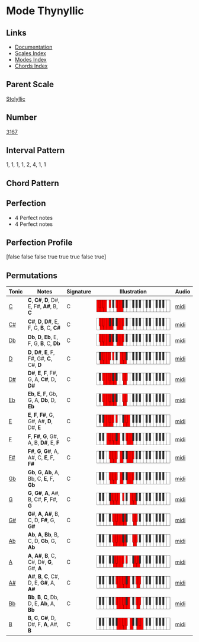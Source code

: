 # Mode Thynyllic

## Links

- [Documentation](README.md)
- [Scales Index](Scales.md)
- [Modes Index](Modes.md)
- [Chords Index](Chords.md)

## Parent Scale

[Stolyllic](ScaleStolyllic.md)

## Number

[3167](https://ianring.com/musictheory/scales/3167)

## Interval Pattern

1, 1, 1, 1, 2, 4, 1, 1

## Chord Pattern



## Perfection

- 4 Perfect notes
- 4 Perfect notes

## Perfection Profile

[false false false true true true false true]

## Permutations

| Tonic | Notes | Signature | Illustration | Audio |
|-------|-------|-----------|--------------|-------|
| [C](ModeCNaturalThynyllic.md) | **C**, **C#**, **D**, D#, E, F#, **A#**, B, **C** | C | ![CNaturalThynyllic](ModeCNaturalThynyllic.png) | [midi](https://github.com/edipermadi/music/blob/main/docs/ModeCNaturalThynyllic.mid?raw=true) |
| [C#](ModeCSharpThynyllic.md) | **C#**, **D**, **D#**, E, F, G, **B**, C, **C#** | C | ![CSharpThynyllic](ModeCSharpThynyllic.png) | [midi](https://github.com/edipermadi/music/blob/main/docs/ModeCSharpThynyllic.mid?raw=true) |
| [Db](ModeDFlatThynyllic.md) | **Db**, **D**, **Eb**, E, F, G, **B**, C, **Db** | C | ![DFlatThynyllic](ModeDFlatThynyllic.png) | [midi](https://github.com/edipermadi/music/blob/main/docs/ModeDFlatThynyllic.mid?raw=true) |
| [D](ModeDNaturalThynyllic.md) | **D**, **D#**, **E**, F, F#, G#, **C**, C#, **D** | C | ![DNaturalThynyllic](ModeDNaturalThynyllic.png) | [midi](https://github.com/edipermadi/music/blob/main/docs/ModeDNaturalThynyllic.mid?raw=true) |
| [D#](ModeDSharpThynyllic.md) | **D#**, **E**, **F**, F#, G, A, **C#**, D, **D#** | C | ![DSharpThynyllic](ModeDSharpThynyllic.png) | [midi](https://github.com/edipermadi/music/blob/main/docs/ModeDSharpThynyllic.mid?raw=true) |
| [Eb](ModeEFlatThynyllic.md) | **Eb**, **E**, **F**, Gb, G, A, **Db**, D, **Eb** | C | ![EFlatThynyllic](ModeEFlatThynyllic.png) | [midi](https://github.com/edipermadi/music/blob/main/docs/ModeEFlatThynyllic.mid?raw=true) |
| [E](ModeENaturalThynyllic.md) | **E**, **F**, **F#**, G, G#, A#, **D**, D#, **E** | C | ![ENaturalThynyllic](ModeENaturalThynyllic.png) | [midi](https://github.com/edipermadi/music/blob/main/docs/ModeENaturalThynyllic.mid?raw=true) |
| [F](ModeFNaturalThynyllic.md) | **F**, **F#**, **G**, G#, A, B, **D#**, E, **F** | C | ![FNaturalThynyllic](ModeFNaturalThynyllic.png) | [midi](https://github.com/edipermadi/music/blob/main/docs/ModeFNaturalThynyllic.mid?raw=true) |
| [F#](ModeFSharpThynyllic.md) | **F#**, **G**, **G#**, A, A#, C, **E**, F, **F#** | C | ![FSharpThynyllic](ModeFSharpThynyllic.png) | [midi](https://github.com/edipermadi/music/blob/main/docs/ModeFSharpThynyllic.mid?raw=true) |
| [Gb](ModeGFlatThynyllic.md) | **Gb**, **G**, **Ab**, A, Bb, C, **E**, F, **Gb** | C | ![GFlatThynyllic](ModeGFlatThynyllic.png) | [midi](https://github.com/edipermadi/music/blob/main/docs/ModeGFlatThynyllic.mid?raw=true) |
| [G](ModeGNaturalThynyllic.md) | **G**, **G#**, **A**, A#, B, C#, **F**, F#, **G** | C | ![GNaturalThynyllic](ModeGNaturalThynyllic.png) | [midi](https://github.com/edipermadi/music/blob/main/docs/ModeGNaturalThynyllic.mid?raw=true) |
| [G#](ModeGSharpThynyllic.md) | **G#**, **A**, **A#**, B, C, D, **F#**, G, **G#** | C | ![GSharpThynyllic](ModeGSharpThynyllic.png) | [midi](https://github.com/edipermadi/music/blob/main/docs/ModeGSharpThynyllic.mid?raw=true) |
| [Ab](ModeAFlatThynyllic.md) | **Ab**, **A**, **Bb**, B, C, D, **Gb**, G, **Ab** | C | ![AFlatThynyllic](ModeAFlatThynyllic.png) | [midi](https://github.com/edipermadi/music/blob/main/docs/ModeAFlatThynyllic.mid?raw=true) |
| [A](ModeANaturalThynyllic.md) | **A**, **A#**, **B**, C, C#, D#, **G**, G#, **A** | C | ![ANaturalThynyllic](ModeANaturalThynyllic.png) | [midi](https://github.com/edipermadi/music/blob/main/docs/ModeANaturalThynyllic.mid?raw=true) |
| [A#](ModeASharpThynyllic.md) | **A#**, **B**, **C**, C#, D, E, **G#**, A, **A#** | C | ![ASharpThynyllic](ModeASharpThynyllic.png) | [midi](https://github.com/edipermadi/music/blob/main/docs/ModeASharpThynyllic.mid?raw=true) |
| [Bb](ModeBFlatThynyllic.md) | **Bb**, **B**, **C**, Db, D, E, **Ab**, A, **Bb** | C | ![BFlatThynyllic](ModeBFlatThynyllic.png) | [midi](https://github.com/edipermadi/music/blob/main/docs/ModeBFlatThynyllic.mid?raw=true) |
| [B](ModeBNaturalThynyllic.md) | **B**, **C**, **C#**, D, D#, F, **A**, A#, **B** | C | ![BNaturalThynyllic](ModeBNaturalThynyllic.png) | [midi](https://github.com/edipermadi/music/blob/main/docs/ModeBNaturalThynyllic.mid?raw=true) |

